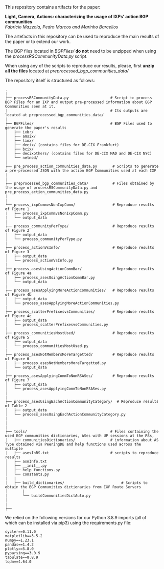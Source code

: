 This repository contains artifacts for the paper:

**Light, Camera, Actions: characterizing the usage of IXPs' action BGP communities**<br>
*Fabricio Mazzola, Pedro Marcos and Marinho Barcellos*<br>

The artefacts in this repository can be used to reproduce the main results of the paper or to extend our work.


The BGP files located in *BGPFiles/* **do not** need to be unzipped when using the *processRSCommunityData.py* script.<br>


When using any of the scripts to reproduce our results, please, first **unzip all the files** located at *preprocessed_bgp_communities_data/* <br>


The repository itself is structured as follows:

~~~
.
|
├── processRSCommunityData.py                   # Script to process BGP Files for an IXP and output pre-processed information about BGP Communities seen at it.
|                                               # Its outputs are located at preprocessed_bgp_communities_data/
|
├── BGPFiles/                                   # BGP Files used to generate the paper's results
│   ├── ixbr/
│   ├── amsix/
│   ├── linx/
│   ├── decix/ (contains files for DE-CIX Frankfurt)
│   ├── bcix/
│   ├── decixothers/ (contains files for DE-CIX MAD and DE-CIX NYC)
│   └── netnod/
|
├── pre_process_action_communities_data.py       # Scripts to generate a pre-processed JSON with the action BGP Communities used at each IXP
|
|
├── preprocessed_bgp_communities_data/           # Files obtained by the usage of processRSCommunityData.py and pre_process_action_communities_data.py
|
|
└── process_ixpCommvsNonIxpComm/                 # Reproduce results of Figure 1
|   ├── process_ixpCommvsNonIxpComm.py
|   └── output_data
|
├── process_communityPerType/                    # Reproduce results of Figure 2
│   ├── output_data
│   └── process_communityPerType.py
| 
├── process_actionVsInfo/                        # Reproduce results of Figure 3
│   ├── output_data
│   └── process_actionVsInfo.py
|
├── process_asesUsingActionCommBar/              # Reproduce results of Figure 4a
│   ├── process_asesUsingActionCommBar.py
│   └── output_data
|
├── process_asesApplyingMoreActionCommunities/   # Reproduce results of Figure 4b
│   ├── output_data
│   └── process_asesApplyingMoreActionCommunities.py
|
├── process_scatterPrefixesvsCommunities/        # Reproduce results of Figure 4c
│   ├── output_data
│   └── process_scatterPrefixesvsCommunities.py
|
├── process_communitiesMostUsed/                 # Reproduce results of Figure 5
│   ├── output_data
│   └── process_communitiesMostUsed.py
|
├── process_asesNotMembersMoreTargetted/         # Reproduce results of Figure 6
│   ├── process_asesNotMembersMoreTargetted.py
│   └── output_data
|
├── process_asesApplyingCommToNonRSASes/         # Reproduce results of Figure 7
│   ├── output_data
│   └── process_asesApplyingCommToNonRSASes.py
|
|
├── process_asesUsingEachActionCommunityCategory/  # Reproduce results of Table 2
│   ├── output_data
│   └── process_asesUsingEachActionCommunityCategory.py
|
|
|
├── tools/                                      # Files containing the used BGP communities dictionaries, ASes with UP sessions at the RSs,
│   ├── communitiesDictionaries/                # information about AS Type obtained via PeeringDB and help functions used across the multiple
│   ├── asesInRS.txt                            # scripts to reproduce results
│   ├── asnInfo.txt
│   ├── __init__.py
│   ├── help_functions.py
│   └── constants.py
|   |
|   ├── build_dictionaries/                          # Scripts to obtain the BGP Communities dictionaries from IXP Route Servers
│       |
|       └── buildCommunitiesDictAuto.py
|
|
├──

~~~


We relied on the following versions for our Python 3.8.9 imports (all of which can be installed via pip3) using the requirements.py file: 

~~~
cycler==0.11.0
matplotlib==3.5.2
numpy==1.23.1
pandas==1.4.2
plotly==5.8.0
pyparsing==3.0.9
tabulate==0.8.9
tqdm==4.64.0
~~~
